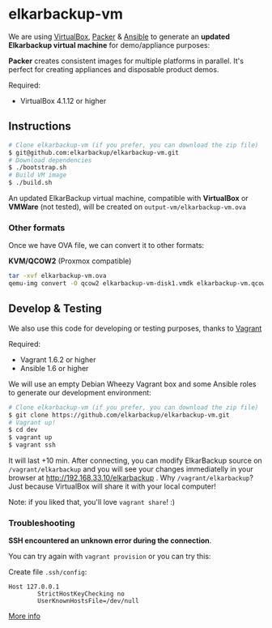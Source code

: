 # elkarbackup-vm

We are using [VirtualBox](http://www.virtualbox.org), [Packer](http://www.packer.io) & [Ansible](http://www.ansible.com/home) to generate an **updated Elkarbackup virtual machine** for demo/appliance purposes:

**Packer** creates consistent images for multiple platforms in parallel. It's perfect for creating appliances and disposable product demos.

Required:
 * VirtualBox 4.1.12 or higher

## Instructions

```bash
# Clone elkarbackup-vm (if you prefer, you can download the zip file)
$ git@github.com:elkarbackup/elkarbackup-vm.git
# Download dependencies
$ ./bootstrap.sh
# Build VM image
$ ./build.sh
```

An updated ElkarBackup virtual machine, compatible with **VirtualBox** or **VMWare** (not tested), will be created on `output-vm/elkarbackup-vm.ova`

### Other formats

Once we have OVA file, we can convert it to other formats:

**KVM/QCOW2** (Proxmox compatible)
```bash
tar -xvf elkarbackup-vm.ova
qemu-img convert -O qcow2 elkarbackup-vm-disk1.vmdk elkarbackup-vm.qcow2
```

## Develop & Testing

We also use this code for developing or testing purposes, thanks to [Vagrant](http://www.vagrantup.com)

Required:
 * Vagrant 1.6.2 or higher
 * Ansible 1.6 or higher

We will use an empty Debian Wheezy Vagrant box and some Ansible roles to generate our development environment:

```bash
# Clone elkarbackup-vm (if you prefer, you can download the zip file)
$ git clone https://github.com/elkarbackup/elkarbackup-vm.git
# Vagrant up!
$ cd dev
$ vagrant up
$ vagrant ssh
```

It will last +10 min. After connecting, you can modify ElkarBackup source on `/vagrant/elkarbackup` and you will see your changes immediatelly in your browser at http://192.168.33.10/elkarbackup . Why `/vagrant/elkarbackup`? Just because VirtualBox will share it with your local computer!

Note: if you liked that, you'll love `vagrant share`! :)

### Troubleshooting

**SSH encountered an unknown error during the connection**.

You can try again with `vagrant provision` or you can try this:

Create file `.ssh/config`:

```
Host 127.0.0.1
        StrictHostKeyChecking no
        UserKnownHostsFile=/dev/null
```

[More info](http://www.midwesternmac.com/blogs/jeff-geerling/fixing-ssh-unknown-error-when)
